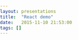 ```yaml
---
layout: presentations
title:  "React demo"
date:   2015-11-10 21:53:00
tags: []
---
```


<style>
body, html {
	padding: 0;
	margin: 0;
}
</style>

<div id="mount"></div>

<script src="browser.min.js"></script>
<script src="browser-polyfill.min.js"></script>
<script src="react.min.js"></script>
<script src="react-dom.min.js"></script>

<script src="NewCommentForm.jsx" type="text/babel"></script>
<script src="CommentsList.jsx" type="text/babel"></script>
<script src="Comment.jsx" type="text/babel"></script>
<script src="commentStore.jsx" type="text/babel"></script>
<script src="App.jsx" type="text/babel"></script>